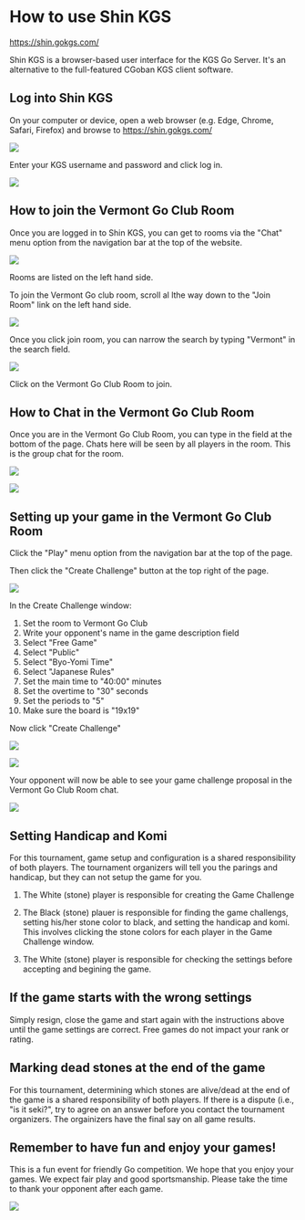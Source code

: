 # How to use Shin KGS

https://shin.gokgs.com/

Shin KGS is a browser-based user interface for the KGS Go Server.  It's an alternative to the full-featured CGoban KGS client software.

## Log into Shin KGS

On your computer or device, open a web browser (e.g. Edge, Chrome, Safari, Firefox) and browse to https://shin.gokgs.com/

![](/assets/img/shin1.png)

Enter your KGS username and password and click log in.

![](/assets/img/shin2_login.png)

## How to join the Vermont Go Club Room

Once you are logged in to Shin KGS, you can get to rooms via the "Chat" menu option from the navigation bar at the top of the website.

![](/assets/img/shin3_rooms.png)

Rooms are listed on the left hand side.  

To join the Vermont Go club room, scroll al lthe way down to the "Join Room" link on the left hand side.

![](/assets/img/shin4_joinroom.png)

Once you click join room, you can narrow the search by typing "Vermont" in the search field.

![](/assets/img/shin5_searchroom.png)

Click on the Vermont Go Club Room to join.

## How to Chat in the Vermont Go Club Room

Once you are in the Vermont Go Club Room, you can type in the field at the bottom of the page.  Chats here will be seen by all players in the room.  This is the group chat for the room.

![](/assets/img/shin6_vermontroom.png)

![](/assets/img/shin7_vermontroomchat.png)

## Setting up your game in the Vermont Go Club Room

Click the "Play" menu option from the navigation bar at the top of the page.

Then click the "Create Challenge" button at the top right of the page.

![](/assets/img/shin8_play.png)

In the Create Challenge window:

1. Set the room to Vermont Go Club
2. Write your opponent's name in the game description field
3. Select "Free Game"
4. Select "Public"
5. Select "Byo-Yomi Time"
6. Select "Japanese Rules"
7. Set the main time to "40:00" minutes
8. Set the overtime to "30" seconds
9. Set the periods to "5"
10. Make sure the board is "19x19"

Now click "Create Challenge"

![](/assets/img/shin91_challenge.png)

![](/assets/img/shin92_challengesettings.png)


Your opponent will now be able to see your game challenge proposal in the Vermont Go Club Room chat.

![](/assets/img/shin94_challengelistedinroom.png)

## Setting Handicap and Komi

For this tournament, game setup and configuration is a shared responsibility of both players.  The tournament organizers will tell you the parings and handicap, but they can not setup the game for you.

1. The White (stone) player is responsible for creating the Game Challenge

2. The Black (stone) plauer is responsible for finding the game challengs, setting his/her stone color to black, and setting the handicap and komi. This involves clicking the stone colors for each player in the Game Challenge window.

3. The White (stone) player is responsible for checking the settings before accepting and begining the game.

## If the game starts with the wrong settings

Simply resign, close the game and start again with the instructions above until the game settings are correct.  Free games do not impact your rank or rating.

## Marking dead stones at the end of the game

For this tournament, determining which stones are alive/dead at the end of the game is a shared responsibility of both players. If there is a dispute (i.e., "is it seki?", try to agree on an answer before you contact the tournament organizers.  The orgainizers have the final say on all game results.

## Remember to have fun and enjoy your games!

This is a fun event for friendly Go competition. We hope that you enjoy your games. We expect fair play and good sportsmanship. Please take the time to thank your opponent after each game.

![](/assets/img/shin95_play.png)














